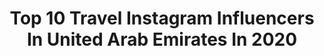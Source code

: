 ---
title: Top 10 Travel Instagram Influencers In United Arab Emirates In 2020
description: >-
  Find top travel Instagram influencers in United Arab Emirates in 2020. Most popular hashtags: #mydubai #dubai #travel #dubailife.
platform: Instagram
profiles:
  - username: "ban_adnan_dawood"
    fullname: >-
      Ban 🇮🇶🇨🇦
    location: "United Arab Emirates"
    followers: 389794
    engagement: 336
    commentsToLikes: 0.031130
    avatar: "https://scontent-ams4-1.cdninstagram.com/v/t51.2885-19/s320x320/91600217_554780322108049_6477528049280614400_n.jpg?_nc_ht=scontent-ams4-1.cdninstagram.com&_nc_ohc=DT0fRrJ6Ml4AX_b0pOT&oh=e2b81d629d4ea546e710eafed9cfd849&oe=5EB83EDE"
    verified: false
    hashtags: "#staysafe, #stayhealthy, #ibnnafeesmedicalcenter, #inmc"
  - username: "travelwithmila_"
    fullname: >-
      𝐌 𝐈 𝐋 𝐀
    location: "United Arab Emirates"
    followers: 2078
    engagement: 1893
    commentsToLikes: 0.113241
    avatar: "https://scontent-ams4-1.cdninstagram.com/v/t51.2885-19/s320x320/78784127_1513037935519671_2122344504336842752_n.jpg?_nc_ht=scontent-ams4-1.cdninstagram.com&_nc_ohc=wQdiNMZyggcAX8BqnFs&oh=e0f954b997a9d85944e163b25da62bf2&oe=5EE04AC6"
    verified: false
    hashtags: "#travelblogger, #fashiongrammer, #styleinfluencer, #mylookoftheday"
  - username: "philipe0410"
    fullname: >-
      Felipe
    location: "United Arab Emirates"
    followers: 85439
    engagement: 256
    commentsToLikes: 0.040770
    avatar: "https://scontent-lhr8-1.cdninstagram.com/v/t51.2885-19/s320x320/51632820_388893805221006_557317722287898624_n.jpg?_nc_ht=scontent-lhr8-1.cdninstagram.com&_nc_ohc=m4mtT9sU2EYAX_hHctV&oh=fbba36e9f99381093010e85550e08df6&oe=5EBBC6B8"
    verified: false
    hashtags: "#lifestyleblogger, #addresshotels, #hotels, #icecream"
  - username: "alberto_makeup"
    fullname: >-
      ▫️A L B E R T O▫️
    location: "United Arab Emirates"
    followers: 30356
    engagement: 242
    commentsToLikes: 0.079346
    avatar: "https://scontent-lht6-1.cdninstagram.com/v/t51.2885-19/s320x320/92170413_220304639236871_179622850942992384_n.jpg?_nc_ht=scontent-lht6-1.cdninstagram.com&_nc_ohc=zFtu_LQIyikAX_QS8Xf&oh=4409162a92b1b98fcda3e81248ea410c&oe=5EBB574D"
    verified: false
    hashtags: "#quarantineposts"
  - username: "sil_such"
    fullname: >-
      Sil
    location: "United Arab Emirates"
    followers: 6947
    engagement: 599
    commentsToLikes: 0.108479
    avatar: "https://scontent-lhr8-1.cdninstagram.com/v/t51.2885-19/s320x320/91108749_221101788977611_9041392640435683328_n.jpg?_nc_ht=scontent-lhr8-1.cdninstagram.com&_nc_ohc=WKIT4VyXcE0AX_Pwn-J&oh=883f9b0be4db41b92d328f2a7d7ae6dd&oe=5EBA0AB4"
    verified: false
    hashtags: "#travellers, #newyear2020, #travelcouple, #yoga"
  - username: "raquell_feyh"
    fullname: >-
      Rachel 🦋🍄🦋
    location: "United Arab Emirates"
    followers: 29304
    engagement: 499
    commentsToLikes: 0.030990
    avatar: "https://scontent-lht6-1.cdninstagram.com/v/t51.2885-19/s320x320/26332392_1266485996829180_6327732560797368320_n.jpg?_nc_ht=scontent-lht6-1.cdninstagram.com&_nc_ohc=AApsEElWeKQAX-Y5d06&oh=89fba1bbc12e8d88725311a128051c22&oe=5EAB59CC"
    verified: false
    hashtags: "#austria, #luxury, #iloveafrica, #brasil"
  - username: "yallamelo"
    fullname: >-
      Mel |travel & food inspiration
    location: "United Arab Emirates"
    followers: 48605
    engagement: 164
    commentsToLikes: 0.077615
    avatar: "https://scontent-atl3-1.cdninstagram.com/v/t51.2885-19/s320x320/84300093_194643204960535_5859041900979290112_n.jpg?_nc_ht=scontent-atl3-1.cdninstagram.com&_nc_ohc=GLbMttmlpjQAX_DCn4v&oh=6d0f3dbd81a6bffb9ab0f2b36525155d&oe=5EB9D445"
    verified: false
    hashtags: "#green, #paris, #teal, #brussels"
  - username: "myglamgypsy"
    fullname: >-
      Rosh
    location: "United Arab Emirates"
    followers: 25135
    engagement: 184
    commentsToLikes: 0.080610
    avatar: "https://scontent-lhr8-1.cdninstagram.com/v/t51.2885-19/s320x320/31492137_2038262563055916_8715573187250749440_n.jpg?_nc_ht=scontent-lhr8-1.cdninstagram.com&_nc_ohc=18qiF3EOOD0AX-eFYsv&oh=969e8c52c4ceaa1799648c99db163372&oe=5EBBA7F4"
    verified: false
    hashtags: "#seetheworld, #wonderwomanmakeup, #huaweiarabia, #igtravel"
  - username: "heb_ash"
    fullname: >-
      Heba | هبة
    location: "United Arab Emirates"
    followers: 7599
    engagement: 1207
    commentsToLikes: 0.026366
    avatar: "https://scontent-lga3-1.cdninstagram.com/v/t51.2885-19/s320x320/90765409_173524546955996_7681263354916110336_n.jpg?_nc_ht=scontent-lga3-1.cdninstagram.com&_nc_ohc=DkJNJTif3N0AX-XllZq&oh=9668c75431dadfd179dfeda571cf0501&oe=5EB4226E"
    verified: false
    hashtags: "#makeoverchallenge, #instagramindia, #influencers, #portrait"
  - username: "miss.everywhere"
    fullname: >-
      Mareen | Cologne | Germany
    location: "United Arab Emirates"
    followers: 524883
    engagement: 257
    commentsToLikes: 0.032526
    avatar: "https://scontent-ams4-1.cdninstagram.com/v/t51.2885-19/s320x320/28155296_167651823956778_8713548681401335808_n.jpg?_nc_ht=scontent-ams4-1.cdninstagram.com&_nc_ohc=HZIBoq9MK7sAX9wqeeN&oh=b7a62f573ef20a85127b44745681f73f&oe=5EB97ED5"
    verified: true
    hashtags: "#flightreview, #dertour, #startyourdayright, #instameetsa"
---